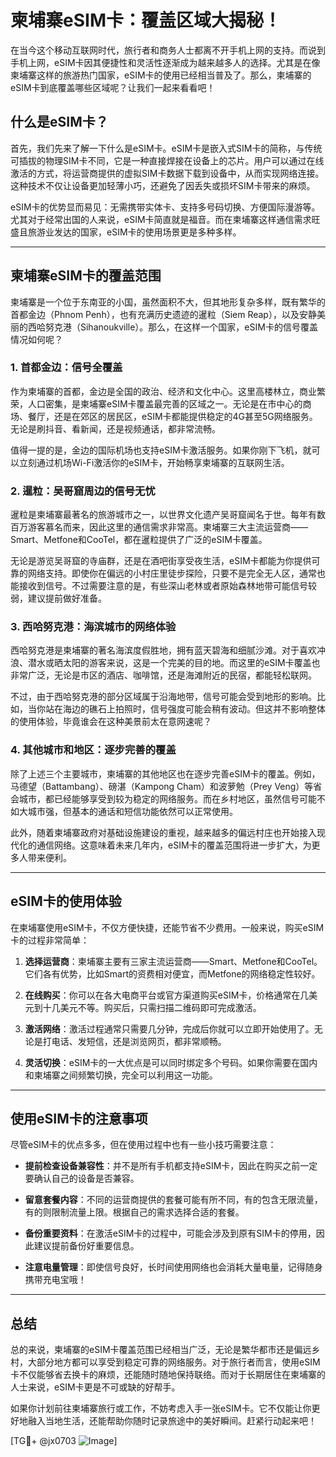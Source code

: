 # 柬埔寨eSIM卡：覆盖区域大揭秘！

在当今这个移动互联网时代，旅行者和商务人士都离不开手机上网的支持。而说到手机上网，eSIM卡因其便捷性和灵活性逐渐成为越来越多人的选择。尤其是在像柬埔寨这样的旅游热门国家，eSIM卡的使用已经相当普及了。那么，柬埔寨的eSIM卡到底覆盖哪些区域呢？让我们一起来看看吧！

## 什么是eSIM卡？

首先，我们先来了解一下什么是eSIM卡。eSIM卡是嵌入式SIM卡的简称，与传统可插拔的物理SIM卡不同，它是一种直接焊接在设备上的芯片。用户可以通过在线激活的方式，将运营商提供的虚拟SIM卡数据下载到设备中，从而实现网络连接。这种技术不仅让设备更加轻薄小巧，还避免了因丢失或损坏SIM卡带来的麻烦。

eSIM卡的优势显而易见：无需携带实体卡、支持多号码切换、方便国际漫游等。尤其对于经常出国的人来说，eSIM卡简直就是福音。而在柬埔寨这样通信需求旺盛且旅游业发达的国家，eSIM卡的使用场景更是多种多样。

---

## 柬埔寨eSIM卡的覆盖范围

柬埔寨是一个位于东南亚的小国，虽然面积不大，但其地形复杂多样，既有繁华的首都金边（Phnom Penh），也有充满历史遗迹的暹粒（Siem Reap），以及安静美丽的西哈努克港（Sihanoukville）。那么，在这样一个国家，eSIM卡的信号覆盖情况如何呢？

### 1. **首都金边：信号全覆盖**

作为柬埔寨的首都，金边是全国的政治、经济和文化中心。这里高楼林立，商业繁荣，人口密集，是柬埔寨eSIM卡覆盖最完善的区域之一。无论是在市中心的商场、餐厅，还是在郊区的居民区，eSIM卡都能提供稳定的4G甚至5G网络服务。无论是刷抖音、看新闻，还是视频通话，都非常流畅。

值得一提的是，金边的国际机场也支持eSIM卡激活服务。如果你刚下飞机，就可以立刻通过机场Wi-Fi激活你的eSIM卡，开始畅享柬埔寨的互联网生活。

### 2. **暹粒：吴哥窟周边的信号无忧**

暹粒是柬埔寨最著名的旅游城市之一，以世界文化遗产吴哥窟闻名于世。每年有数百万游客慕名而来，因此这里的通信需求非常高。柬埔寨三大主流运营商——Smart、Metfone和CooTel，都在暹粒提供了广泛的eSIM卡覆盖。

无论是游览吴哥窟的寺庙群，还是在酒吧街享受夜生活，eSIM卡都能为你提供可靠的网络支持。即使你在偏远的小村庄里徒步探险，只要不是完全无人区，通常也能接收到信号。不过需要注意的是，有些深山老林或者原始森林地带可能信号较弱，建议提前做好准备。

### 3. **西哈努克港：海滨城市的网络体验**

西哈努克港是柬埔寨的著名海滨度假胜地，拥有蓝天碧海和细腻沙滩。对于喜欢冲浪、潜水或晒太阳的游客来说，这是一个完美的目的地。而这里的eSIM卡覆盖也非常广泛，无论是市区的酒店、咖啡馆，还是海滩附近的民宿，都能轻松联网。

不过，由于西哈努克港的部分区域属于沿海地带，信号可能会受到地形的影响。比如，当你站在海边的礁石上拍照时，信号强度可能会稍有波动。但这并不影响整体的使用体验，毕竟谁会在这种美景前太在意网速呢？

### 4. **其他城市和地区：逐步完善的覆盖**

除了上述三个主要城市，柬埔寨的其他地区也在逐步完善eSIM卡的覆盖。例如，马德望（Battambang）、磅湛（Kampong Cham）和波萝勉（Prey Veng）等省会城市，都已经能够享受到较为稳定的网络服务。而在乡村地区，虽然信号可能不如大城市强，但基本的通话和短信功能依然可以正常使用。

此外，随着柬埔寨政府对基础设施建设的重视，越来越多的偏远村庄也开始接入现代化的通信网络。这意味着未来几年内，eSIM卡的覆盖范围将进一步扩大，为更多人带来便利。

---

## eSIM卡的使用体验

在柬埔寨使用eSIM卡，不仅方便快捷，还能节省不少费用。一般来说，购买eSIM卡的过程非常简单：

1. **选择运营商**：柬埔寨主要有三家主流运营商——Smart、Metfone和CooTel。它们各有优势，比如Smart的资费相对便宜，而Metfone的网络稳定性较好。
   
2. **在线购买**：你可以在各大电商平台或官方渠道购买eSIM卡，价格通常在几美元到十几美元不等。购买后，只需扫描二维码即可完成激活。

3. **激活网络**：激活过程通常只需要几分钟，完成后你就可以立即开始使用了。无论是打电话、发短信，还是浏览网页，都非常顺畅。

4. **灵活切换**：eSIM卡的一大优点是可以同时绑定多个号码。如果你需要在国内和柬埔寨之间频繁切换，完全可以利用这一功能。

---

## 使用eSIM卡的注意事项

尽管eSIM卡的优点多多，但在使用过程中也有一些小技巧需要注意：

- **提前检查设备兼容性**：并不是所有手机都支持eSIM卡，因此在购买之前一定要确认自己的设备是否兼容。
  
- **留意套餐内容**：不同的运营商提供的套餐可能有所不同，有的包含无限流量，有的则限制流量上限。根据自己的需求选择合适的套餐。

- **备份重要资料**：在激活eSIM卡的过程中，可能会涉及到原有SIM卡的停用，因此建议提前备份好重要信息。

- **注意电量管理**：即使信号良好，长时间使用网络也会消耗大量电量，记得随身携带充电宝哦！

---

## 总结

总的来说，柬埔寨的eSIM卡覆盖范围已经相当广泛，无论是繁华都市还是偏远乡村，大部分地方都可以享受到稳定可靠的网络服务。对于旅行者而言，使用eSIM卡不仅能够省去换卡的麻烦，还能随时随地保持联络。而对于长期居住在柬埔寨的人士来说，eSIM卡更是不可或缺的好帮手。

如果你计划前往柬埔寨旅行或工作，不妨考虑入手一张eSIM卡。它不仅能让你更好地融入当地生活，还能帮助你随时记录旅途中的美好瞬间。赶紧行动起来吧！

[TG💪+ @jx0703 ![Image](https://github.com/user-attachments/assets/dbca1d08-cadb-493c-b0ec-ad6f7a83f270)]